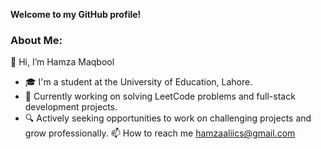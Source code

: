 **Welcome to my GitHub profile!**

### About Me:
👋 Hi, I’m Hamza Maqbool
- 🎓 I'm a student at the University of Education, Lahore.
- 🚀 Currently working on solving LeetCode problems and full-stack development projects.
- 🔍 Actively seeking opportunities to work on challenging projects and grow professionally.
📫 How to reach me hamzaaliics@gmail.com
